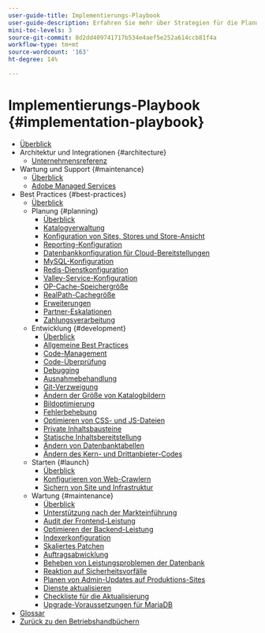 ```yaml
---
user-guide-title: Implementierungs-Playbook
user-guide-description: Erfahren Sie mehr über Strategien für die Planung und Implementierung einer erfolgreichen Adobe Commerce-Site.
mini-toc-levels: 3
source-git-commit: 8d2dd409741717b534e4aef5e252a614ccb81f4a
workflow-type: tm+mt
source-wordcount: '163'
ht-degree: 14%

---
```



# Implementierungs-Playbook {#implementation-playbook}

- [Überblick](overview.md)
- Architektur und Integrationen {#architecture}
   - [Unternehmensreferenz](architecture/enterprise-blueprint.md)
- Wartung und Support {#maintenance}
   - [Überblick](maintenance/overview.md)
   - [Adobe Managed Services](maintenance/adobe-managed-services.md)
- Best Practices {#best-practices}
   - [Überblick](best-practices/phases.md)
   - Planung {#planning}
      - [Überblick](best-practices/planning/overview.md)
      - [Katalogverwaltung](best-practices/planning/catalog-management.md)
      - [Konfiguration von Sites, Stores und Store-Ansicht](best-practices/planning/sites-stores-store-views.md)
      - [Reporting-Konfiguration](best-practices/planning/reporting-configuration.md)
      - [Datenbankkonfiguration für Cloud-Bereitstellungen&#x200B;](best-practices/planning/database-on-cloud.md)
      - [MySQL-Konfiguration](best-practices/planning/mysql-configuration.md)
      - [Redis-Dienstkonfiguration](best-practices/planning/redis-service-configuration.md)
      - [Valley-Service-Konfiguration](best-practices/planning/valkey-service-configuration.md)
      - [OP-Cache-Speichergröße](best-practices/planning/opcache-memory-size.md)
      - [RealPath-Cachegröße](best-practices/planning/realpath-cache-size.md)
      - [Erweiterungen](best-practices/planning/extensions.md)
      - [Partner-Eskalationen](best-practices/planning/partner-escalation.md)
      - [Zahlungsverarbeitung](best-practices/planning/payment-processing-storage.md)
   - Entwicklung {#development}
      - [Überblick](best-practices/development/overview.md)
      - [Allgemeine Best Practices](best-practices/development/general.md)
      - [Code-Management](best-practices/development/code-management.md)
      - [Code-Überprüfung](best-practices/development/code-review.md)
      - [Debugging](best-practices/development/debugging.md)
      - [Ausnahmebehandlung](best-practices/development/exception-handling.md)
      - [Git-Verzweigung](best-practices/development/git-branching.md)
      - [Ändern der Größe von Katalogbildern](best-practices/development/catalog-image-resizing.md)
      - [Bildoptimierung](best-practices/development/image-optimization.md)
      - [Fehlerbehebung](best-practices/development/troubleshooting.md)
      - [Optimieren von CSS- und JS-Dateien](best-practices/development/optimize-css-js-files.md)
      - [Private Inhaltsbausteine](best-practices/development/private-content-block-configuration.md)
      - [Statische Inhaltsbereitstellung](best-practices/development/static-content-deployment.md)
      - [Ändern von Datenbanktabellen](best-practices/development/modifying-core-and-third-party-tables.md)
      - [Ändern des Kern- und Drittanbieter-Codes](best-practices/development/modifying-core-and-third-party-code.md)
   - Starten {#launch}
      - [Überblick](best-practices/launch/overview.md)
      - [Konfigurieren von Web-Crawlern](best-practices/launch/robots-txt.md)
      - [Sichern von Site und Infrastruktur](best-practices/launch/security-best-practices.md)
   - Wartung {#maintenance}
      - [Überblick](best-practices/maintenance/overview.md)
      - [Unterstützung nach der Markteinführung](best-practices/maintenance/post-launch.md)
      - [Audit der Frontend-Leistung](best-practices/maintenance/frontend-performance.md)
      - [Optimieren der Backend-Leistung](best-practices/maintenance/backend-performance.md)
      - [Indexerkonfiguration](best-practices/maintenance/indexer-configuration.md)
      - [Skaliertes Patchen](best-practices/maintenance/patching-at-scale.md)
      - [Auftragsabwicklung](best-practices/maintenance/order-processing-configuration.md)
      - [Beheben von Leistungsproblemen der Datenbank](best-practices/maintenance/resolve-database-performance-issues.md)
      - [Reaktion auf Sicherheitsvorfälle](best-practices/maintenance/respond-to-security-incident.md)
      - [Planen von Admin-Updates auf Produktions-Sites](best-practices/maintenance/scheduling-admin-updates-in-production.md)
      - [Dienste aktualisieren](best-practices/maintenance/update-services.md)
      - [Checkliste für die Aktualisierung](best-practices/maintenance/upgrade-checklist.md)
      - [Upgrade-Voraussetzungen für MariaDB](best-practices/maintenance/mariadb-upgrade.md)
- [Glossar](glossary.md)
- [Zurück zu den Betriebshandbüchern](https://experienceleague.adobe.com/docs/commerce-operations/operational-guides/home.html?lang=de)
